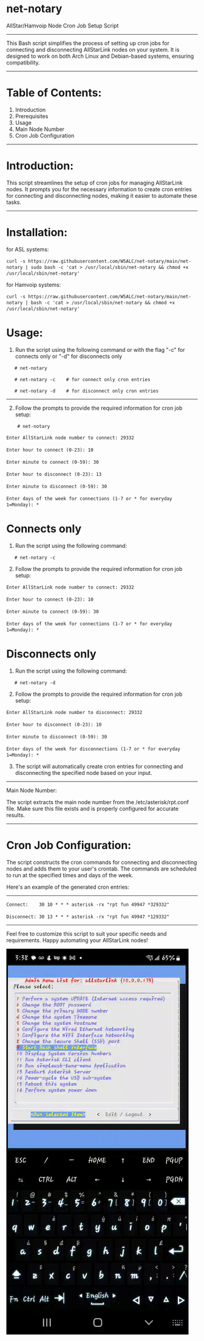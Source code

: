 # net-notary

AllStar/Hamvoip Node Cron Job Setup Script

------------------------------------------

This Bash script simplifies the process of setting up cron jobs for connecting and disconnecting AllStarLink nodes on your system. It is designed to work on both Arch Linux and Debian-based systems, ensuring compatibility.

------------------------------------------

# Table of Contents:

1. Introduction
2. Prerequisites
3. Usage
4. Main Node Number
5. Cron Job Configuration

------------------------------------------

# Introduction:

This script streamlines the setup of cron jobs for managing AllStarLink nodes. It prompts you for the necessary information to create cron entries for connecting and disconnecting nodes, making it easier to automate these tasks.

------------------------------------------

# Installation:
for ASL systems:

```
curl -s https://raw.githubusercontent.com/W5ALC/net-notary/main/net-notary | sudo bash -c 'cat > /usr/local/sbin/net-notary && chmod +x /usr/local/sbin/net-notary'
```

for Hamvoip systems:

```
curl -s https://raw.githubusercontent.com/W5ALC/net-notary/main/net-notary | bash -c 'cat > /usr/local/sbin/net-notary && chmod +x /usr/local/sbin/net-notary'
```


# Usage:

1. Run the script using the following command or with the flag "-c" for connects only or "-d" for disconnects only
```
   # net-notary
```
```
   # net-notary -c    # for connect only cron entries
```
```
   # net-notary -d    # for disconnect only cron entries
```


------------------------------------------

2. Follow the prompts to provide the required information for cron job setup:
```
    # net-notary
```
```
Enter AllStarLink node number to connect: 29332

Enter hour to connect (0-23): 10

Enter minute to connect (0-59): 30

Enter hour to disconnect (0-23): 13

Enter minute to disconnect (0-59): 30

Enter days of the week for connections (1-7 or * for everyday 1=Monday): *
```

# Connects only

1. Run the script using the following command:
```
   # net-notary -c
```

2. Follow the prompts to provide the required information for cron job setup:
```
Enter AllStarLink node number to connect: 29332

Enter hour to connect (0-23): 10

Enter minute to connect (0-59): 30

Enter days of the week for connections (1-7 or * for everyday 1=Monday): *
```

# Disconnects only

1. Run the script using the following command:
```
   # net-notary -d
```

2. Follow the prompts to provide the required information for cron job setup:
```
Enter AllStarLink node number to disconnect: 29332

Enter hour to disconnect (0-23): 10

Enter minute to disconnect (0-59): 30

Enter days of the week for disconnections (1-7 or * for everyday 1=Monday): *
```



3. The script will automatically create cron entries for connecting and disconnecting the specified node based on your input.

------------------------------------------

Main Node Number:

The script extracts the main node number from the /etc/asterisk/rpt.conf file. Make sure this file exists and is properly configured for accurate results.

------------------------------------------

# Cron Job Configuration:

The script constructs the cron commands for connecting and disconnecting nodes and adds them to your user's crontab. The commands are scheduled to run at the specified times and days of the week.

Here's an example of the generated cron entries:

------------------------------------------

```
Connect:    30 10 * * * asterisk -rx "rpt fun 49947 *329332"

Disconnect: 30 13 * * * asterisk -rx "rpt fun 49947 *129332"
```
------------------------------------------

Feel free to customize this script to suit your specific needs and requirements. Happy automating your AllStarLink nodes!

![net-notary](https://github.com/W5ALC/ARES/blob/main/net-notary.gif?raw=true)
